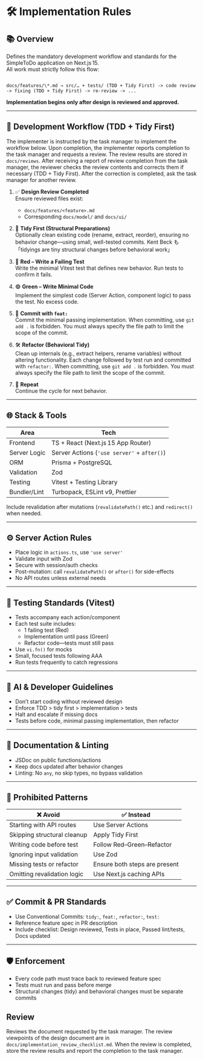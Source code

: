 # 🛠️ Implementation Rules

## 📚 Overview

Defines the mandatory development workflow and standards for the SimpleToDo application on Next.js 15.  
All work must strictly follow this flow:

```

docs/features/\*.md → src/… + tests/ (TDD + Tidy First) -> code review -> fixing (TDD + Tidy First) -> re-review -> ...

```

**Implementation begins only after design is reviewed and approved.**

---

## 🔁 Development Workflow (TDD + Tidy First)

The implementer is instructed by the task manager to implement the workflow below. Upon completion, the implementer reports completion to the task manager and requests a review.
The review results are stored in `docs/reviews`. After receiving a report of review completion from the task manager, the reviewer checks the review contents and corrects them if necessary (TDD + Tidy First). After the correction is completed, ask the task manager for another review.

1. ✅ **Design Review Completed**  
   Ensure reviewed files exist:
   - `docs/features/<feature>.md`
   - Corresponding `docs/model/` and `docs/ui/`

2. 🧹 **Tidy First (Structural Preparations)**  
   Optionally clean existing code (rename, extract, reorder), ensuring no behavior change—using small, well-tested commits. Kent Beck も「tidyings are tiny structural changes before behavioral work」

3. 🔴 **Red – Write a Failing Test**  
   Write the minimal Vitest test that defines new behavior. Run tests to confirm it fails.

4. 🟢 **Green – Write Minimal Code**  
   Implement the simplest code (Server Action, component logic) to pass the test. No excess code.

5. 🔄 **Commit with `feat:`**  
   Commit the minimal passing implementation.
   When committing, use `git add .` is forbidden. You must always specify the file path to limit the scope of the commit.

6. 🛠️ **Refactor (Behavioral Tidy)**  
   Clean up internals (e.g., extract helpers, rename variables) without altering functionality. Each change followed by test run and committed with `refactor:`.
   When committing, use `git add .` is forbidden. You must always specify the file path to limit the scope of the commit.

7. 🔁 **Repeat**  
   Continue the cycle for next behavior.

---

## 🌐 Stack & Tools

| Area             | Tech |
|------------------|------|
| Frontend         | TS + React (Next.js 15 App Router) |
| Server Logic     | Server Actions (`'use server'` + `after()`) |
| ORM              | Prisma + PostgreSQL |
| Validation       | Zod |
| Testing          | Vitest + Testing Library |
| Bundler/Lint     | Turbopack, ESLint v9, Prettier |

Include revalidation after mutations (`revalidatePath()` etc.) and `redirect()` when needed.

---

## ⚙️ Server Action Rules

- Place logic in `actions.ts`, use `'use server'`
- Validate input with Zod
- Secure with session/auth checks
- Post-mutation: call `revalidatePath()` or `after()` for side-effects
- No API routes unless external needs

---

## 🧪 Testing Standards (Vitest)

- Tests accompany each action/component
- Each test suite includes:
  - 1 failing test (Red)
  - Implementation until pass (Green)
  - Refactor code—tests must still pass
- Use `vi.fn()` for mocks
- Small, focused tests following AAA
- Run tests frequently to catch regressions

---

## 🧠 AI & Developer Guidelines

- Don’t start coding without reviewed design
- Enforce TDD > tidy first > implementation > tests
- Halt and escalate if missing docs
- Tests before code, minimal passing implementation, then refactor

---

## 📘 Documentation & Linting

- JSDoc on public functions/actions
- Keep docs updated after behavior changes
- Linting: No `any`, no skip types, no bypass validation

---

## 🚫 Prohibited Patterns

| ❌ Avoid                       | ✅ Instead                                      |
|------------------------------|-------------------------------------------------|
| Starting with API routes      | Use Server Actions                             |
| Skipping structural cleanup   | Apply Tidy First                                |
| Writing code before test      | Follow Red–Green–Refactor                      |
| Ignoring input validation     | Use Zod                                        |
| Missing tests or refactor     | Ensure both steps are present                  |
| Omitting revalidation logic   | Use Next.js caching APIs                       |

---

## ✅ Commit & PR Standards

- Use Conventional Commits: `tidy:`, `feat:`, `refactor:`, `test:`
- Reference feature spec in PR description
- Include checklist: Design reviewed, Tests in place, Passed lint/tests, Docs updated

---

## 🛡️ Enforcement

- Every code path must trace back to reviewed feature spec
- Tests must run and pass before merge
- Structural changes (tidy) and behavioral changes must be separate commits


## Review

Reviews the document requested by the task manager. The review viewpoints of the design document are in 
`docs/implementation_review_checklist.md`. When the review is completed, store the review results and report the completion to the task manager.